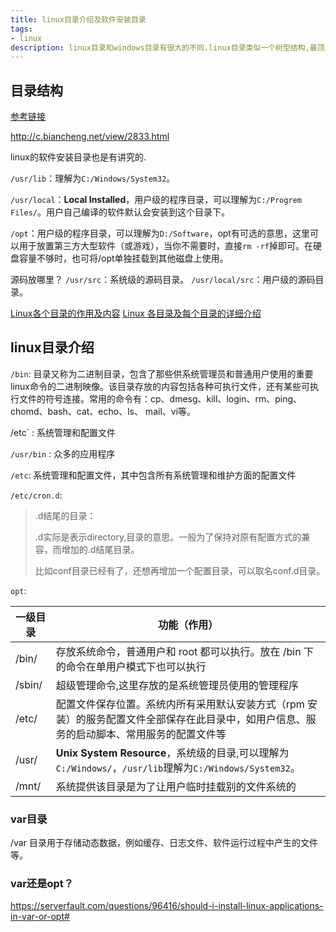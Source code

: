```yaml
---
title: linux目录介绍及软件安装目录
tags:
- linux
description: linux目录和windows目录有很大的不同.linux目录类似一个树型结构,最顶层是跟目录
---
```


## 目录结构

[参考链接](https://blog.csdn.net/aqxin/article/details/48324377)

http://c.biancheng.net/view/2833.html

linux的软件安装目录也是有讲究的.

`/usr/lib`：理解为`C:/Windows/System32`。

`/usr/local`：**Local Installed**，用户级的程序目录，可以理解为`C:/Progrem Files/`。用户自己编译的软件默认会安装到这个目录下。

`/opt`：用户级的程序目录，可以理解为`D:/Software`，opt有可选的意思，这里可以用于放置第三方大型软件（或游戏），当你不需要时，直接`rm -rf`掉即可。在硬盘容量不够时，也可将/opt单独挂载到其他磁盘上使用。

源码放哪里？
`/usr/src`：系统级的源码目录。
`/usr/local/src`：用户级的源码目录。

[Linux各个目录的作用及内容](http://www.linuxidc.com/Linux/2015-04/116032.htm)
[Linux 各目录及每个目录的详细介绍](http://www.linuxidc.com/Linux/2013-01/77368.htm)

## linux目录介绍

`/bin`: 目录又称为二进制目录，包含了那些供系统管理员和普通用户使用的重要linux命令的二进制映像。该目录存放的内容包括各种可执行文件，还有某些可执行文件的符号连接。常用的命令有：cp、dmesg、kill、login、rm、ping、chomd、bash、cat、echo、ls、 mail、vi等。

/etc` : 系统管理和配置文件



`/usr/bin` : 众多的应用程序

`/etc`: 系统管理和配置文件，其中包含所有系统管理和维护方面的配置文件

`/etc/cron.d`: 

> .d结尾的目录：
>
> .d实际是表示directory,目录的意思。一般为了保持对原有配置方式的兼容，而增加的.d结尾目录。
>
> 比如conf目录已经有了，还想再增加一个配置目录，可以取名conf.d目录。

`opt`: 



| 一级目录 | 功能（作用）                                                 |
| -------- | ------------------------------------------------------------ |
| /bin/    | 存放系统命令，普通用户和 root 都可以执行。放在 /bin 下的命令在单用户模式下也可以执行 |
| /sbin/   | 超级管理命令,这里存放的是系统管理员使用的管理程序            |
| /etc/    | 配置文件保存位置。系统内所有采用默认安装方式（rpm 安装）的服务配置文件全部保存在此目录中，如用户信息、服务的启动脚本、常用服务的配置文件等 |
| /usr/   | **Unix System Resource**，系统级的目录,可以理解为 `C:/Windows/`，`/usr/lib`理解为`C:/Windows/System32`。 |
| /mnt/ | 系统提供该目录是为了让用户临时挂载别的文件系统的 |

### var目录

/var 目录用于存储动态数据，例如缓存、日志文件、软件运行过程中产生的文件等。

### var还是opt？

https://serverfault.com/questions/96416/should-i-install-linux-applications-in-var-or-opt#

